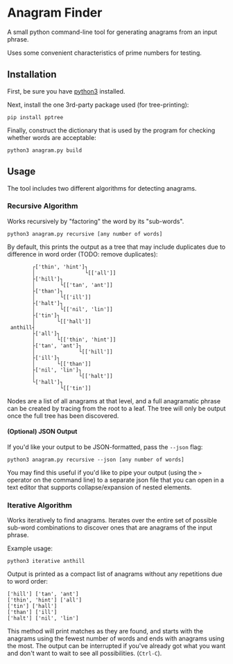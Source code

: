 # Anagram Finder

A small python command-line tool for generating anagrams from an input phrase.

Uses some convenient characteristics of prime numbers for testing.

## Installation

First, be sure you have [python3](https://www.python.org/downloads/) installed.

Next, install the one 3rd-party package used (for tree-printing):

```
pip install pptree
```

Finally, construct the dictionary that is used by the program for checking whether words are acceptable:

```
python3 anagram.py build
```

## Usage

The tool includes two different algorithms for detecting anagrams.

### Recursive Algorithm

Works recursively by "factoring" the word by its "sub-words".

```
python3 anagram.py recursive [any number of words]
```

By default, this prints the output as a tree that may include duplicates due to difference in word order (TODO: remove duplicates):

```
        ┌['thin', 'hint']┐
        │                └[['all']]
        ├['hill']┐
        │        └[['tan', 'ant']]
        ├['than']┐
        │        └[['ill']]
        ├['halt']┐
        │        └[['nil', 'lin']]
        ├['tin']┐
        │       └[['hall']]
 anthill┤
        ├['all']┐
        │       └[['thin', 'hint']]
        ├['tan', 'ant']┐
        │              └[['hill']]
        ├['ill']┐
        │       └[['than']]
        ├['nil', 'lin']┐
        │              └[['halt']]
        └['hall']┐
                 └[['tin']]
```                 

Nodes are a list of all anagrams at that level, and a full anagramatic phrase can be created by tracing from the root to a leaf. The tree will only be output once the full tree has been discovered.

#### (Optional) JSON Output

If you'd like your output to be JSON-formatted, pass the `--json` flag:

```
python3 anagram.py recursive --json [any number of words]
```

You may find this useful if you'd like to pipe your output (using the `>` operator on the command line) to a separate json file that you can open in a text editor that supports collapse/expansion of nested elements.

### Iterative Algorithm

Works iteratively to find anagrams. Iterates over the entire set of possible sub-word combinations to discover ones that are anagrams of the input phrase. 

Example usage:

```
python3 iterative anthill
```

Output is printed as a compact list of anagrams without any repetitions due to word order:

```
['hill'] ['tan', 'ant']
['thin', 'hint'] ['all']
['tin'] ['hall']
['than'] ['ill']
['halt'] ['nil', 'lin']
```

This method will print matches as they are found, and starts with the anagrams using the fewest number of words and ends with anagrams using the most. The output can be interrupted if you've already got what you want and don't want to wait to see all possibilities. (`Ctrl-C`).